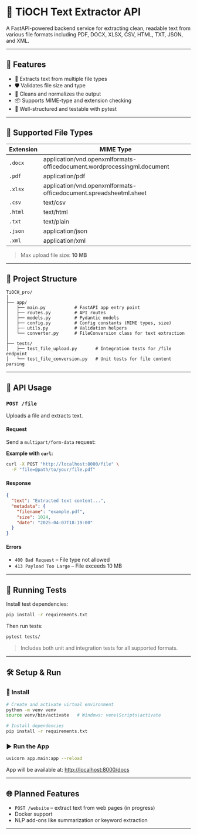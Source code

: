 # 🧠 TiOCH Text Extractor API

A FastAPI-powered backend service for extracting clean, readable text from various file formats including PDF, DOCX, XLSX, CSV, HTML, TXT, JSON, and XML.

---

## 🚀 Features

- 📄 Extracts text from multiple file types
- 🛡️ Validates file size and type
- 🧼 Cleans and normalizes the output
- 📦 Supports MIME-type and extension checking
- 🧪 Well-structured and testable with pytest

---

## 📁 Supported File Types

| Extension | MIME Type                                           |
|-----------|-----------------------------------------------------|
| `.docx`   | application/vnd.openxmlformats-officedocument.wordprocessingml.document |
| `.pdf`    | application/pdf                                     |
| `.xlsx`   | application/vnd.openxmlformats-officedocument.spreadsheetml.sheet |
| `.csv`    | text/csv                                            |
| `.html`   | text/html                                           |
| `.txt`    | text/plain                                          |
| `.json`   | application/json                                    |
| `.xml`    | application/xml                                     |

> Max upload file size: **10 MB**

---

## 📂 Project Structure

```
TiOCH_pro/
│
├── app/
│   ├── main.py           # FastAPI app entry point
│   ├── routes.py         # API routes
│   ├── models.py         # Pydantic models
│   ├── config.py         # Config constants (MIME types, size)
│   ├── utils.py          # Validation helpers
│   └── converter.py      # FileConversion class for text extraction
│
├── tests/
│   ├── test_file_upload.py       # Integration tests for /file endpoint
│   └── test_file_conversion.py   # Unit tests for file content parsing
```

---

## 🔌 API Usage

### `POST /file`

Uploads a file and extracts text.

#### Request

Send a `multipart/form-data` request:

**Example with `curl`:**
```bash
curl -X POST "http://localhost:8000/file" \
  -F "file=@path/to/your/file.pdf"
```

#### Response
```json
{
  "text": "Extracted text content...",
  "metadata": {
    "filename": "example.pdf",
    "size": 1024,
    "date": "2025-04-07T18:19:00"
  }
}
```

#### Errors

- `400 Bad Request` – File type not allowed
- `413 Payload Too Large` – File exceeds 10 MB

---

## 🧪 Running Tests

Install test dependencies:
```bash
pip install -r requirements.txt
```

Then run tests:
```bash
pytest tests/
```

> Includes both unit and integration tests for all supported formats.

---

## 🛠 Setup & Run

### 🔧 Install

```bash
# Create and activate virtual environment
python -m venv venv
source venv/bin/activate   # Windows: venv\Scripts\activate

# Install dependencies
pip install -r requirements.txt
```

### ▶️ Run the App

```bash
uvicorn app.main:app --reload
```

App will be available at: [http://localhost:8000/docs](http://localhost:8000/docs)

---

## 🌐 Planned Features

- `POST /website` – extract text from web pages (in progress)
- Docker support
- NLP add-ons like summarization or keyword extraction

---